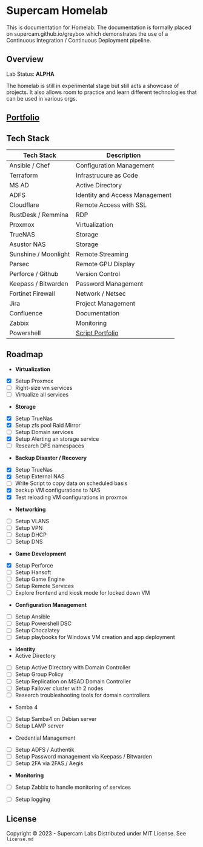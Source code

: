 # Supercam Homelab

This is documentation for Homelab:
The documentation is formally placed on supercam.github.io/greybox which demonstrates the use of a Continuous Integration / Continuous Deployment pipeline. 

## Overview
Lab Status: **ALPHA**

The homelab is still in experimental stage but still acts a showcase of projects.  It also allows room to practice and learn different technologies that can be used in various orgs.


## [Portfolio](https://supercam.github.io/greybox/)


## Tech Stack

| Tech Stack | Description |
| --- | --- |
| Ansible / Chef | Configuration Management |
| Terraform | Infrastrucure as Code |
| MS AD | Active Directory |
| ADFS | Identity and Access Management |
| Cloudflare | Remote Access with SSL |
| RustDesk / Remmina | RDP |
| Proxmox | Virtualization |
| TrueNAS | Storage |
| Asustor NAS | Storage |
| Sunshine / Moonlight | Remote Streaming |
| Parsec | Remote GPU Display |
| Perforce / Github | Version Control |
| Keepass / Bitwarden | Password Management |
| Fortinet Firewall | Network / Netsec |
| Jira | Project Management |
| Confluence | Documentation |
| Zabbix | Monitoring |
| Powershell | [Script Portfolio](https://github.com/supercam/greybox/tree/main/homelab_platform/powershell/operations) |

## Roadmap

- **Virtualization**
- [x] Setup Proxmox
- [ ] Right-size vm services
- [ ] Virtualize all services

- **Storage**
- [x] Setup TrueNas
- [x] Setup zfs pool Raid Mirror
- [ ] Setup Domain services
- [x] Setup Alerting an storage service
- [ ] Research DFS namespaces

- **Backup Disaster / Recovery**
- [x] Setup TrueNas
- [x] Setup External NAS
- [ ] Write Script to copy data on scheduled basis
- [x] backup VM configurations to NAS
- [x] Test reloading VM configurations in proxmox

- **Networking**
- [ ] Setup VLANS
- [ ] Setup VPN
- [ ] Setup DHCP
- [ ] Setup DNS

- **Game Development**
- [x] Setup Perforce
- [ ] Setup Hansoft
- [ ] Setup Game Engine
- [ ] Setup Remote Services
- [ ] Explore frontend and kiosk mode for locked down VM

- **Configuration Management**
- [ ] Setup Ansible
- [ ] Setup Powershell DSC
- [ ] Setup Chocalatey
- [ ] Setup playbooks for Windows VM creation and app deployment

- **Identity**
- Active Directory
- [ ] Setup Active Directory with Domain Controller
- [ ] Setup Group Policy
- [ ] Setup Replication on MSAD Domain Controller
- [ ] Setup Failover cluster with 2 nodes
- [ ] Research troubleshooting tools for domain controllers
- Samba 4
- [ ] Setup Samba4 on Debian server
- [ ] Setup LAMP server
- Credential Management
- [ ] Setup ADFS / Authentik
- [ ] Setup Password management via Keepass / Bitwarden
- [ ] Setup 2FA via 2FAS / Aegis

- **Monitoring**
- [ ] Setup Zabbix to handle monitoring of services
- [ ] Setup logging


## License
Copyright © 2023 - Supercam Labs
Distributed under MIT License.  See `license.md`

